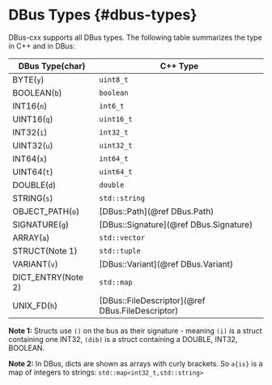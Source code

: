 DBus Types {#dbus-types}
===

DBus-cxx supports all DBus types.  The following table summarizes the type in C++ and in DBus:

|DBus Type(char)|C++ Type|
|---------------|--------|
|BYTE(`y`)      |`uint8_t`|
|BOOLEAN(`b`)   |`boolean`|
|INT16(`n`)     |`int6_t`|
|UINT16(`q`)    |`uint16_t`|
|INT32(`i`)     |`int32_t`|
|UINT32(`u`)    |`uint32_t`|
|INT64(`x`)     |`int64_t`|
|UINT64(`t`)    |`uint64_t`|
|DOUBLE(`d`)    |`double`|
|STRING(`s`)    |`std::string`|
|OBJECT\_PATH(`o`)|[DBus::Path](@ref DBus.Path)|
|SIGNATURE(`g`) |[DBus::Signature](@ref DBus.Signature)|
|ARRAY(`a`)     |`std::vector`|
|STRUCT(Note 1)       |`std::tuple`|
|VARIANT(`v`)   |[DBus::Variant](@ref DBus.Variant)|
|DICT\_ENTRY(Note 2)|`std::map`|
|UNIX\_FD(`h`)  |[DBus::FileDescriptor](@ref DBus.FileDescriptor)|

**Note 1:** Structs use `()` on the bus as their signature - meaning `(i)` is a struct containing one INT32, `(dib)` is a struct containing a DOUBLE, INT32, BOOLEAN.

**Note 2:** In DBus, dicts are shown as arrays with curly brackets.  So `a{is}` is a map of integers to strings: `std::map<int32_t,std::string>`
